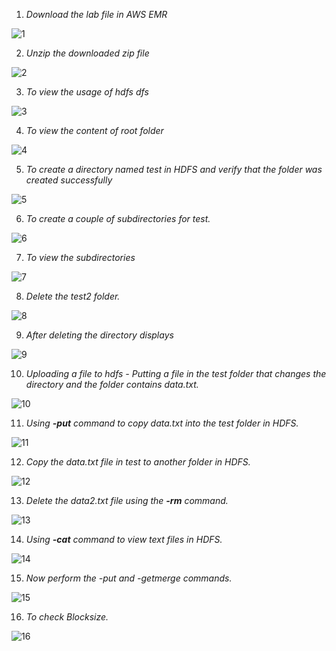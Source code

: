 1. *Download the lab file in AWS EMR*

![1](https://user-images.githubusercontent.com/44541800/85842215-f88dd200-b7bc-11ea-928d-ddebc0a104fb.png)


2. *Unzip the downloaded zip file*

![2](https://user-images.githubusercontent.com/44541800/85842224-fcb9ef80-b7bc-11ea-8c5b-71bfe369876e.png)


3. *To view the usage of hdfs dfs*

![3](https://user-images.githubusercontent.com/44541800/85842242-02afd080-b7bd-11ea-95f1-b44b7b06c32b.png)


4. *To view the content of root folder*

![4](https://user-images.githubusercontent.com/44541800/85842249-05122a80-b7bd-11ea-8585-65e8d92d204d.png)


5. *To create a directory named test in HDFS and  verify that the folder was created successfully*

![5](https://user-images.githubusercontent.com/44541800/85847786-b1f0a580-b7c5-11ea-8d8b-db48426090d7.png)


6. *To create a couple of subdirectories for test.*

![6](https://user-images.githubusercontent.com/44541800/85847789-b452ff80-b7c5-11ea-8ee1-61234723d8e5.png)


7. *To view the subdirectories*

![7](https://user-images.githubusercontent.com/44541800/85847796-b61cc300-b7c5-11ea-954d-f70360a7d504.png)


8. *Delete the test2 folder.*

![8](https://user-images.githubusercontent.com/44541800/85847814-bddc6780-b7c5-11ea-9645-04a20082611f.png)


9. *After deleting the directory displays*

![9](https://user-images.githubusercontent.com/44541800/85847836-c3d24880-b7c5-11ea-90e3-b2e3671219bd.png)


10. *Uploading a file to hdfs - Putting a file in the test folder that changes the directory and the folder contains data.txt.*

![10](https://user-images.githubusercontent.com/44541800/85847842-c6cd3900-b7c5-11ea-8c95-1ad6d47291b0.png)


11. *Using **-put** command to copy data.txt into the test folder in HDFS.*

![11](https://user-images.githubusercontent.com/44541800/85847851-c9c82980-b7c5-11ea-9605-620439254214.png)


12. *Copy the data.txt file in test to another folder in HDFS.*

![12](https://user-images.githubusercontent.com/44541800/85849643-f29dee00-b7c8-11ea-915b-df3cf028060b.png)


13. *Delete the data2.txt file using the **-rm** command.*

![13](https://user-images.githubusercontent.com/44541800/85849650-f5004800-b7c8-11ea-9a52-a9122ba444f2.png)


14. *Using **-cat** command to view text files in HDFS.*

![14](https://user-images.githubusercontent.com/44541800/85849659-f762a200-b7c8-11ea-9222-04f5a61baff1.png)


15. *Now perform the -put and -getmerge commands.*

![15](https://user-images.githubusercontent.com/44541800/85849684-077a8180-b7c9-11ea-85cc-560a5f6ba536.png)


16. *To check Blocksize.*

![16](https://user-images.githubusercontent.com/44541800/85849665-f9c4fc00-b7c8-11ea-8e04-9a5bc43c3f2d.png)

